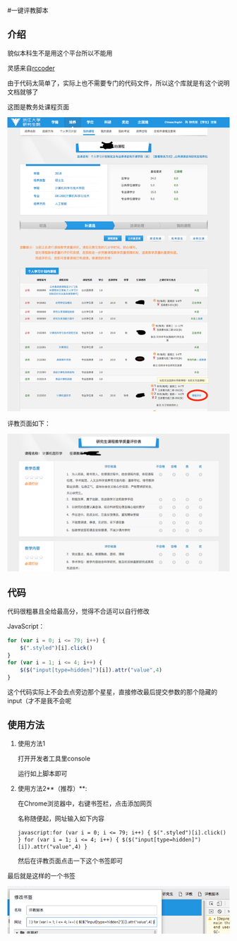 #一键评教脚本

## 介绍

貌似本科生不是用这个平台所以不能用

灵感来自[rccoder](https://github.com/rccoder)

由于代码太简单了，实际上也不需要专门的代码文件，所以这个库就是有这个说明文档就够了

这图是教务处课程页面

![jwc页面](./pic/jwc.png)

评教页面如下：

![](./pic/pingjiao.png)

## 代码

代码很粗暴且全给最高分，觉得不合适可以自行修改

JavaScript：

```javascript
for (var i = 0; i <= 79; i++) { 
    $(".styled")[i].click() 
} 
for (var i = 1; i <= 4; i++) { 
    $($("input[type=hidden]")[i]).attr("value",4)
}
```

这个代码实际上不会去点旁边那个星星，直接修改最后提交参数的那个隐藏的input（才不是我不会呢

## 使用方法

1. 使用方法1

   打开开发者工具里console

   运行如上脚本即可

2. 使用方法2**（推荐）**:

   在Chrome浏览器中，右键书签栏，点击添加网页

   名称随便起，网址输入如下内容

   ```
   javascript:for (var i = 0; i <= 79; i++) { $(".styled")[i].click() } for (var i = 1; i <= 4; i++) { $($("input[type=hidden]")[i]).attr("value",4) }
   ```

   然后在评教页面点击一下这个书签即可

最后就是这样的一个书签

![](./pic/bookmark.png)